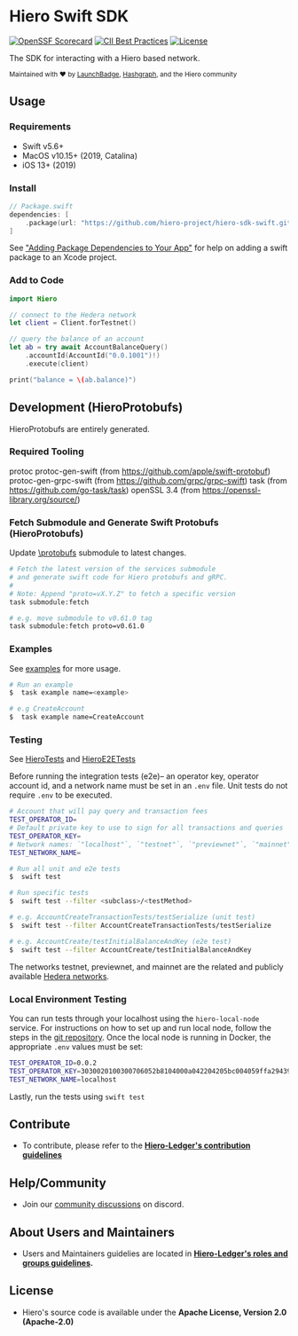 # Hiero Swift SDK

[![OpenSSF Scorecard](https://api.scorecard.dev/projects/github.com/hiero-ledger/hiero-sdk-swift/badge)](https://scorecard.dev/viewer/?uri=github.com/hiero-ledger/hiero-sdk-swift)
[![CII Best Practices](https://bestpractices.coreinfrastructure.org/projects/10697/badge)](https://bestpractices.coreinfrastructure.org/projects/10697)
[![License](https://img.shields.io/badge/license-apache2-blue.svg)](LICENSE)

The SDK for interacting with a Hiero based network.

<sub>Maintained with ❤️ by <a href="https://launchbadge.com" target="_blank">LaunchBadge</a>, <a href="https://www.hashgraph.com/" target="_blank">Hashgraph</a>, and the Hiero community</sub>

## Usage

### Requirements

- Swift v5.6+
- MacOS v10.15+ (2019, Catalina)
- iOS 13+ (2019)

### Install

```swift
// Package.swift
dependencies: [
    .package(url: "https://github.com/hiero-project/hiero-sdk-swift.git", from: "0.36.0")
]
```

See ["Adding Package Dependencies to Your App"](https://developer.apple.com/documentation/swift_packages/adding_package_dependencies_to_your_app) for help on
adding a swift package to an Xcode project.

### Add to Code 

```swift
import Hiero

// connect to the Hedera network
let client = Client.forTestnet()

// query the balance of an account
let ab = try await AccountBalanceQuery()
    .accountId(AccountId("0.0.1001")!)
    .execute(client)

print("balance = \(ab.balance)")
```

## Development (HieroProtobufs)

HieroProtobufs are entirely generated.

### Required Tooling

protoc
protoc-gen-swift (from https://github.com/apple/swift-protobuf)
protoc-gen-grpc-swift (from https://github.com/grpc/grpc-swift)
task (from https://github.com/go-task/task)
openSSL 3.4 (from https://openssl-library.org/source/)

### Fetch Submodule and Generate Swift Protobufs (HieroProtobufs)

Update [\protobufs](https://github.com/hiero-ledger/hiero-consensus-node.git) submodule to latest changes.

```bash
# Fetch the latest version of the services submodule
# and generate swift code for Hiero protobufs and gRPC.
#
# Note: Append "proto=vX.Y.Z" to fetch a specific version
task submodule:fetch 

# e.g. move submodule to v0.61.0 tag
task submodule:fetch proto=v0.61.0
```

### Examples
See [examples](./Examples) for more usage.

```bash
# Run an example
$  task example name=<example>

# e.g CreateAccount
$  task example name=CreateAccount

```

### Testing
See [HieroTests](./Tests/HieroTests) and [HieroE2ETests](./Tests/HieroE2ETests)

Before running the integration tests (e2e)– an operator key, operator account id, and a network name must be set in an `.env` file. Unit tests do not require `.env` to be executed.

```bash
# Account that will pay query and transaction fees
TEST_OPERATOR_ID=
# Default private key to use to sign for all transactions and queries
TEST_OPERATOR_KEY=
# Network names: `"localhost"`, `"testnet"`, `"previewnet"`, `"mainnet"`
TEST_NETWORK_NAME=
```

```bash
# Run all unit and e2e tests
$  swift test

# Run specific tests
$  swift test --filter <subclass>/<testMethod>

# e.g. AccountCreateTransactionTests/testSerialize (unit test)
$  swift test --filter AccountCreateTransactionTests/testSerialize

# e.g. AccountCreate/testInitialBalanceAndKey (e2e test) 
$  swift test --filter AccountCreate/testInitialBalanceAndKey
```

The networks testnet, previewnet, and mainnet are the related and publicly available [Hedera networks](https://docs.hedera.com/hedera/networks).


### Local Environment Testing

You can run tests through your localhost using the `hiero-local-node` service.
For instructions on how to set up and run local node, follow the steps in the [git repository](https://github.com/hiero-ledger/hiero-local-node).
Once the local node is running in Docker, the appropriate `.env` values must be set:

```bash
TEST_OPERATOR_ID=0.0.2
TEST_OPERATOR_KEY=3030020100300706052b8104000a042204205bc004059ffa2943965d306f2c44d266255318b3775bacfec42a77ca83e998f2
TEST_NETWORK_NAME=localhost
```

Lastly, run the tests using `swift test`

## Contribute

- To contribute, please refer to the **[Hiero-Ledger's contribution guidelines](https://github.com/hiero-ledger/.github/blob/main/CONTRIBUTING.md)**

## Help/Community

- Join our [community discussions](https://discord.lfdecentralizedtrust.org/) on discord.

## About Users and Maintainers

- Users and Maintainers guidelies are located in **[Hiero-Ledger's roles and groups guidelines](https://github.com/hiero-ledger/governance/blob/main/roles-and-groups.md#maintainers).**

## License

- Hiero's source code is available under the **Apache License, Version 2.0 (Apache-2.0)**
